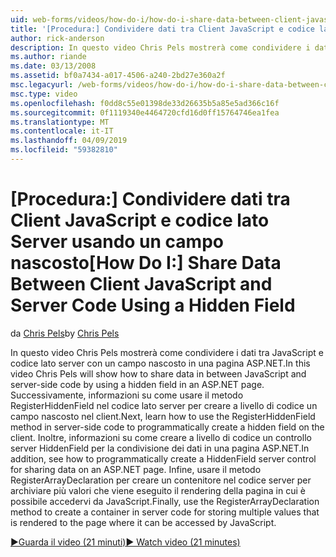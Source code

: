 ```yaml
---
uid: web-forms/videos/how-do-i/how-do-i-share-data-between-client-javascript-and-server-code-using-a-hidden-field
title: '[Procedura:] Condividere dati tra Client JavaScript e codice lato Server usando un campo nascosto | Microsoft Docs'
author: rick-anderson
description: In questo video Chris Pels mostrerà come condividere i dati tra JavaScript e codice lato server con un campo nascosto in una pagina ASP.NET. Successivamente, per informazioni su come t...
ms.author: riande
ms.date: 03/13/2008
ms.assetid: bf0a7434-a017-4506-a240-2bd27e360a2f
msc.legacyurl: /web-forms/videos/how-do-i/how-do-i-share-data-between-client-javascript-and-server-code-using-a-hidden-field
msc.type: video
ms.openlocfilehash: f0dd8c55e01398de33d26635b5a85e5ad366c16f
ms.sourcegitcommit: 0f1119340e4464720cfd16d0ff15764746ea1fea
ms.translationtype: MT
ms.contentlocale: it-IT
ms.lasthandoff: 04/09/2019
ms.locfileid: "59382810"
---
```

# <a name="how-do-i-share-data-between-client-javascript-and-server-code-using-a-hidden-field"></a><span data-ttu-id="26b93-104">[Procedura:] Condividere dati tra Client JavaScript e codice lato Server usando un campo nascosto</span><span class="sxs-lookup"><span data-stu-id="26b93-104">[How Do I:] Share Data Between Client JavaScript and Server Code Using a Hidden Field</span></span>

<span data-ttu-id="26b93-105">da [Chris Pels](https://twitter.com/chrispels)</span><span class="sxs-lookup"><span data-stu-id="26b93-105">by [Chris Pels](https://twitter.com/chrispels)</span></span>

<span data-ttu-id="26b93-106">In questo video Chris Pels mostrerà come condividere i dati tra JavaScript e codice lato server con un campo nascosto in una pagina ASP.NET.</span><span class="sxs-lookup"><span data-stu-id="26b93-106">In this video Chris Pels will show how to share data in between JavaScript and server-side code by using a hidden field in an ASP.NET page.</span></span> <span data-ttu-id="26b93-107">Successivamente, informazioni su come usare il metodo RegisterHiddenField nel codice lato server per creare a livello di codice un campo nascosto nel client.</span><span class="sxs-lookup"><span data-stu-id="26b93-107">Next, learn how to use the RegisterHiddenField method in server-side code to programmatically create a hidden field on the client.</span></span> <span data-ttu-id="26b93-108">Inoltre, informazioni su come creare a livello di codice un controllo server HiddenField per la condivisione dei dati in una pagina ASP.NET.</span><span class="sxs-lookup"><span data-stu-id="26b93-108">In addition, see how to programmatically create a HiddenField server control for sharing data on an ASP.NET page.</span></span> <span data-ttu-id="26b93-109">Infine, usare il metodo RegisterArrayDeclaration per creare un contenitore nel codice server per archiviare più valori che viene eseguito il rendering della pagina in cui è possibile accedervi da JavaScript.</span><span class="sxs-lookup"><span data-stu-id="26b93-109">Finally, use the RegisterArrayDeclaration method to create a container in server code for storing multiple values that is rendered to the page where it can be accessed by JavaScript.</span></span>

[<span data-ttu-id="26b93-110">&#9654;Guarda il video (21 minuti)</span><span class="sxs-lookup"><span data-stu-id="26b93-110">&#9654; Watch video (21 minutes)</span></span>](https://channel9.msdn.com/Blogs/ASP-NET-Site-Videos/how-do-i-share-data-between-client-javascript-and-server-code-using-a-hidden-field)
